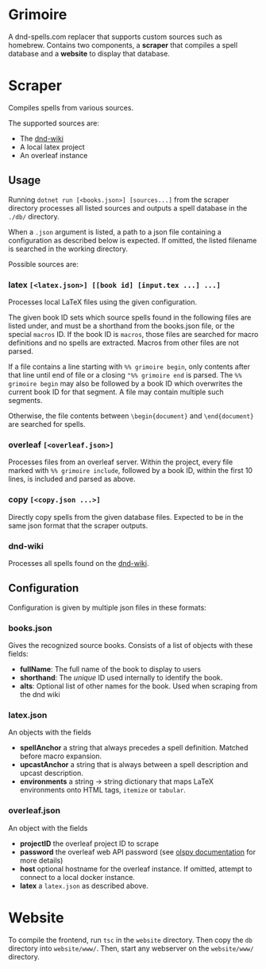 # Grimoire
A dnd-spells.com replacer that supports custom sources such as homebrew.
Contains two components, a **scraper** that compiles a spell database and a **website** to display that database.

# Scraper
Compiles spells from various sources.

The supported sources are:
- The [dnd-wiki](http://http://dnd5e.wikidot.com/)
- A local latex project
- An overleaf instance

## Usage
Running `dotnet run [<books.json>] [sources...]` from the scraper directory processes all listed sources and outputs a spell database in the `./db/` directory.

When a `.json` argument is listed, a path to a json file containing a configuration as described below is expected.
If omitted, the listed filename is searched in the working directory.

Possible sources are:
### latex `[<latex.json>] [[book id] [input.tex ...] ...]`
Processes local LaTeX files using the given configuration.

The given book ID sets which source spells found in the following files are listed under, and must be a shorthand from the books.json file, or the special `macros` ID.
If the book ID is `macros`, those files are searched for macro definitions and no spells are extracted.
Macros from other files are not parsed.

If a file contains a line starting with `%% grimoire begin`, only contents after that line until end of file or a closing `"%% grimoire end` is parsed.
The `%% grimoire begin` may also be followed by a book ID which overwrites the current book ID for that segment.
A file may contain multiple such segments.

Otherwise, the file contents between `\begin{document}` and `\end{document}` are searched for spells.

### overleaf `[<overleaf.json>]`
Processes files from an overleaf server.
Within the project, every file marked with `%% grimoire include`, followed by a book ID, within the first 10 lines, is included and parsed as above.

### copy `[<copy.json ...>]`
Directly copy spells from the given database files.
Expected to be in the same json format that the scraper outputs.

### dnd-wiki
Processes all spells found on the [dnd-wiki](http://http://dnd5e.wikidot.com/).

## Configuration
Configuration is given by multiple json files in these formats:

### books.json
Gives the recognized source books. Consists of a list of objects with these fields:
- **fullName**: The full name of the book to display to users
- **shorthand**: The *unique* ID used internally to identify the book.
- **alts**: Optional list of other names for the book. Used when scraping from the dnd wiki

### latex.json
An objects with the fields
- **spellAnchor** a string that always precedes a spell definition. Matched before macro expansion.
- **upcastAnchor** a string that is always between a spell description and upcast description.
- **environments** a string -> string dictionary that maps LaTeX environments onto HTML tags, `itemize` or `tabular`.

### overleaf.json
An object with the fields
- **projectID** the overleaf project ID to scrape
- **password** the overleaf web API password (see [olspy documentation](https://github.com/loglob/olspy) for more details)
- **host** optional hostname for the overleaf instance.
	If omitted, attempt to connect to a local docker instance.
- **latex** a `latex.json` as described above.

# Website
To compile the frontend, run `tsc` in the `website` directory.
Then copy the `db` directory into `website/www/`.
Then, start any webserver on the `website/www/` directory.
